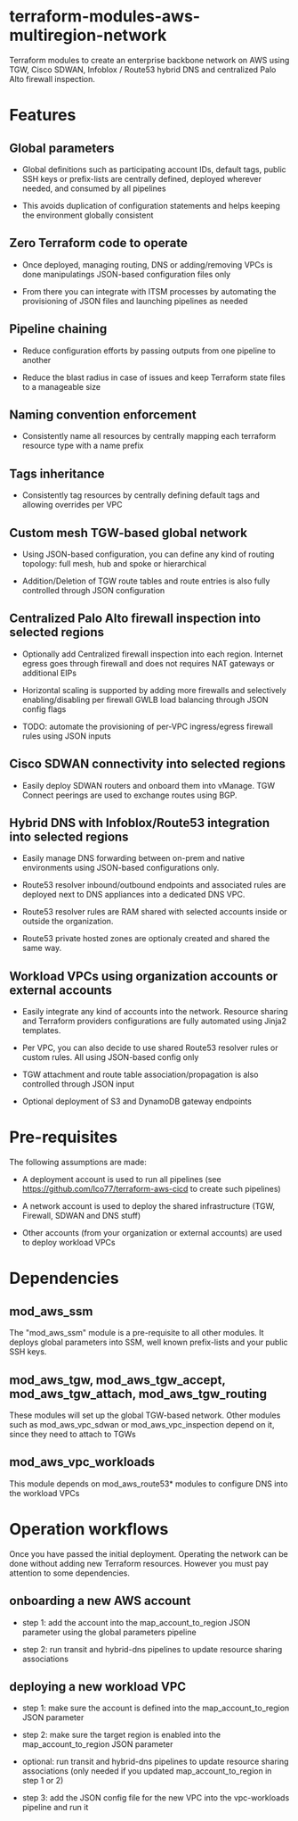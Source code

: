 # terraform-modules-aws-multiregion-network
Terraform modules to create an enterprise backbone network on AWS using TGW, Cisco SDWAN, Infoblox / Route53 hybrid DNS and centralized Palo Alto firewall inspection.


# Features

## Global parameters

* Global definitions such as participating account IDs, default tags, public SSH keys or prefix-lists are centrally defined, deployed wherever needed, and consumed by all pipelines

* This avoids duplication of configuration statements and helps keeping the environment globally consistent

## Zero Terraform code to operate

* Once deployed, managing routing, DNS or adding/removing VPCs is done manipulatings JSON-based configuration files only

* From there you can integrate with ITSM processes by automating the provisioning of JSON files and launching pipelines as needed


## Pipeline chaining

* Reduce configuration efforts by passing outputs from one pipeline to another

* Reduce the blast radius in case of issues and keep Terraform state files to a manageable size


## Naming convention enforcement

* Consistently name all resources by centrally mapping each terraform resource type with a name prefix


## Tags inheritance

* Consistently tag resources by centrally defining default tags and allowing overrides per VPC


## Custom mesh TGW-based global network

* Using JSON-based configuration, you can define any kind of routing topology: full mesh, hub and spoke or hierarchical

* Addition/Deletion of TGW route tables and route entries is also fully controlled through JSON configuration


## Centralized Palo Alto firewall inspection into selected regions

* Optionally add Centralized firewall inspection into each region. Internet egress goes through firewall and does not requires NAT gateways or additional EIPs

* Horizontal scaling is supported by adding more firewalls and selectively enabling/disabling per firewall GWLB load balancing through JSON config flags

* TODO: automate the provisioning of per-VPC ingress/egress firewall rules using JSON inputs


## Cisco SDWAN connectivity into selected regions

* Easily deploy SDWAN routers and onboard them into vManage. TGW Connect peerings are used to exchange routes using BGP.


## Hybrid DNS with Infoblox/Route53 integration into selected regions

* Easily manage DNS forwarding between on-prem and native environments using JSON-based configurations only.

* Route53 resolver inbound/outbound endpoints and associated rules are deployed next to DNS appliances into a dedicated DNS VPC.

* Route53 resolver rules are RAM shared with selected accounts inside or outside the organization.

* Route53 private hosted zones are optionaly created and shared the same way.


## Workload VPCs using organization accounts or external accounts

* Easily integrate any kind of accounts into the network. Resource sharing and Terraform providers configurations are fully automated using Jinja2 templates.

* Per VPC, you can also decide to use shared Route53 resolver rules or custom rules. All using JSON-based config only

* TGW attachment and route table association/propagation is also controlled through JSON input

* Optional deployment of S3 and DynamoDB gateway endpoints



# Pre-requisites

The following assumptions are made:

* A deployment account is used to run all pipelines (see https://github.com/lco77/terraform-aws-cicd to create such pipelines)

* A network account is used to deploy the shared infrastructure (TGW, Firewall, SDWAN and DNS stuff)

* Other accounts (from your organization or external accounts) are used to deploy workload VPCs



# Dependencies

## mod_aws_ssm

The "mod_aws_ssm" module is a pre-requisite to all other modules. It deploys global parameters into SSM, well known prefix-lists and your public SSH keys.

## mod_aws_tgw, mod_aws_tgw_accept, mod_aws_tgw_attach, mod_aws_tgw_routing

These modules will set up the global TGW-based network. Other modules such as mod_aws_vpc_sdwan or mod_aws_vpc_inspection depend on it, since they need to attach to TGWs

## mod_aws_vpc_workloads

This module depends on mod_aws_route53* modules to configure DNS into the workload VPCs

# Operation workflows

 Once you have passed the initial deployment. Operating the network can be done without adding new Terraform resources.
 However you must pay attention to some dependencies.

 ## onboarding a new AWS account

 * step 1: add the account into the map_account_to_region JSON parameter using the global parameters pipeline

 * step 2: run transit and hybrid-dns pipelines to update resource sharing associations

 ## deploying a new workload VPC

 * step 1: make sure the account is defined into the map_account_to_region JSON parameter

 * step 2: make sure the target region is enabled into the map_account_to_region JSON parameter

 * optional: run transit and hybrid-dns pipelines to update resource sharing associations (only needed if you updated map_account_to_region in step 1 or 2)

 * step 3: add the JSON config file for the new VPC into the vpc-workloads pipeline and run it